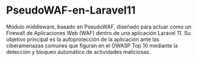 # PseudoWAF-en-Laravel11
Módulo middleware, basado en PseudoWAF, diseñado para actuar como un Firewall de Aplicaciones Web (WAF) dentro de una aplicación Laravel 11. Su objetivo principal es la autoprotección de la aplicación ante las ciberamenazas comunes que figuran en el OWASP Top 10 mediante la detección y bloqueo automático de actividades maliciosas.
